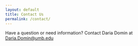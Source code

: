 ```yaml
---
layout: default
title: Contact Us
permalink: /contact/
---
```

<div class="container">
  <div class="row">
<div class="col-12">

<p>Have a question or need information? Contact Daria Domin at <a href="mailto:Daria.Domin@umb.edu">Daria.Domin@umb.edu</a>  </p>

</div>
</div>
</div>
